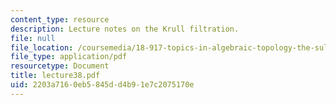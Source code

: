 ```yaml
---
content_type: resource
description: Lecture notes on the Krull filtration.
file: null
file_location: /coursemedia/18-917-topics-in-algebraic-topology-the-sullivan-conjecture-fall-2007/2203a7160eb5845dd4b91e7c2075170e_lecture38.pdf
file_type: application/pdf
resourcetype: Document
title: lecture38.pdf
uid: 2203a716-0eb5-845d-d4b9-1e7c2075170e
---
```

